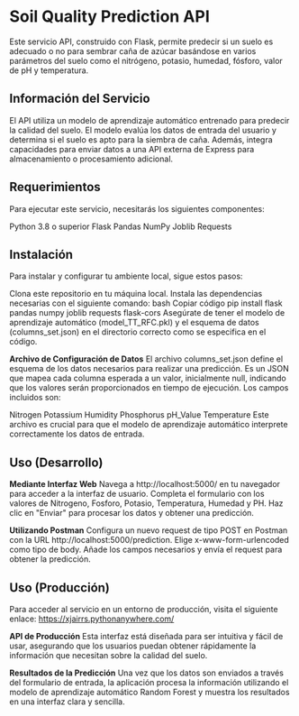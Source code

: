 # Soil Quality Prediction API
Este servicio API, construido con Flask, permite predecir si un suelo es adecuado o no para sembrar caña de azúcar basándose en varios parámetros del suelo como el nitrógeno, potasio, humedad, fósforo, valor de pH y temperatura.

## Información del Servicio
El API utiliza un modelo de aprendizaje automático entrenado para predecir la calidad del suelo. El modelo evalúa los datos de entrada del usuario y determina si el suelo es apto para la siembra de caña. Además, integra capacidades para enviar datos a una API externa de Express para almacenamiento o procesamiento adicional.

## Requerimientos
Para ejecutar este servicio, necesitarás los siguientes componentes:

Python 3.8 o superior
Flask
Pandas
NumPy
Joblib
Requests

## Instalación
Para instalar y configurar tu ambiente local, sigue estos pasos:

Clona este repositorio en tu máquina local.
Instala las dependencias necesarias con el siguiente comando:
bash
Copiar código
pip install flask pandas numpy joblib requests flask-cors
Asegúrate de tener el modelo de aprendizaje automático (model_TT_RFC.pkl) y el esquema de datos (columns_set.json) en el directorio correcto como se especifica en el código.

**Archivo de Configuración de Datos**
El archivo columns_set.json define el esquema de los datos necesarios para realizar una predicción. Es un JSON que mapea cada columna esperada a un valor, inicialmente null, indicando que los valores serán proporcionados en tiempo de ejecución. Los campos incluidos son:

Nitrogen
Potassium
Humidity
Phosphorus
pH_Value
Temperature
Este archivo es crucial para que el modelo de aprendizaje automático interprete correctamente los datos de entrada.

## Uso (Desarrollo)
**Mediante Interfaz Web**
Navega a http://localhost:5000/ en tu navegador para acceder a la interfaz de usuario.
Completa el formulario con los valores de Nitrogeno, Fosforo, Potasio, Temperatura, Humedad y PH.
Haz clic en "Enviar" para procesar los datos y obtener una predicción.

**Utilizando Postman**
Configura un nuevo request de tipo POST en Postman con la URL http://localhost:5000/prediction.
Elige x-www-form-urlencoded como tipo de body.
Añade los campos necesarios y envía el request para obtener la predicción.

## Uso (Producción)
Para acceder al servicio en un entorno de producción, visita el siguiente enlace: https://xjairrs.pythonanywhere.com/

**API de Producción**
Esta interfaz está diseñada para ser intuitiva y fácil de usar, asegurando que los usuarios puedan obtener rápidamente la información que necesitan sobre la calidad del suelo.

**Resultados de la Predicción**
Una vez que los datos son enviados a través del formulario de entrada, la aplicación procesa la información utilizando el modelo de aprendizaje automático Random Forest y muestra los resultados en una interfaz clara y sencilla.

